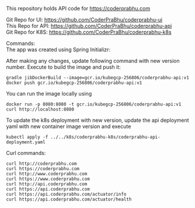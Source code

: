 This repository holds API code for https://coderprabhu.com

Git Repo for UI: https://github.com/CoderPraBhu/coderprabhu-ui  
This Repo for API: https://github.com/CoderPraBhu/coderprabhu-api  
Git Repo for K8S: https://github.com/CoderPraBhu/coderprabhu-k8s  

Commands:  
The app was created using Spring Initializr: 

After making any changes, update following command with new version number.
Execute to build the image and push it:  
````
gradle jibDockerBuild --image=gcr.io/kubegcp-256806/coderprabhu-api:v1
docker push gcr.io/kubegcp-256806/coderprabhu-api:v1
````
You can run the image locally using
````
docker run -p 8080:8080 -t gcr.io/kubegcp-256806/coderprabhu-api:v1  
curl http://localhost:8080
````
To update the k8s deployment with new version, update the api deployment yaml with new 
container image version and execute
````
kubectl apply -f ../../k8s/coderprabhu-k8s/coderprabhu-api-deployment.yaml  
````
Curl commands:   
````
curl http://coderprabhu.com
curl https://coderprabhu.com
curl http://www.coderprabhu.com
curl https://www.coderprabhu.com
curl http://api.coderprabhu.com
curl https://api.coderprabhu.com
curl https://api.coderprabhu.com/actuator/info
curl https://api.coderprabhu.com/actuator/health
````   